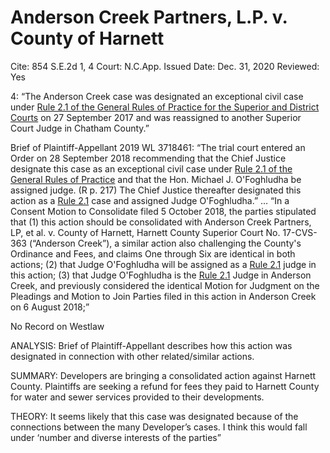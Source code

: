 # Anderson Creek Partners, L.P. v. County of Harnett

Cite: 854 S.E.2d 1, 4
Court: N.C.App.
Issued Date: Dec. 31, 2020
Reviewed: Yes

4: “The Anderson Creek case was designated an exceptional civil case under [Rule 2.1 of the General Rules of Practice for the Superior and District Courts](https://1.next.westlaw.com/Link/Document/FullText?findType=L&pubNum=1008947&cite=NCRSUPDR2.1&originatingDoc=I4a118700503a11eba075d817282e94c2&refType=LQ&originationContext=document&transitionType=DocumentItem&ppcid=4c1afc2038d54068a7c45b8e6f85d540&contextData=(sc.Search)) on 27 September 2017 and was reassigned to another Superior Court Judge in Chatham County.” 

Brief of Plaintiff-Appellant 2019 WL 3718461: “The trial court entered an Order on 28 September 2018 recommending that the Chief Justice designate this case as an exceptional civil case under [Rule 2.1 of the General Rules of Practice](https://1.next.westlaw.com/Link/Document/FullText?findType=L&pubNum=1008947&cite=NCRSUPDR2.1&originatingDoc=Ic079e298b9d011e99b14f2ee541cf11a&refType=LQ&originationContext=document&transitionType=DocumentItem&ppcid=7ed65bb131bd428ab85605a6655d574f&contextData=(sc.RelatedInfo)) and that the Hon. Michael J. O'Foghludha be assigned judge. (R p. 217) The Chief Justice thereafter designated this action as a [Rule 2.1](https://1.next.westlaw.com/Link/Document/FullText?findType=L&pubNum=1008947&cite=NCRSUPDR2.1&originatingDoc=Ic079e298b9d011e99b14f2ee541cf11a&refType=LQ&originationContext=document&transitionType=DocumentItem&ppcid=7ed65bb131bd428ab85605a6655d574f&contextData=(sc.RelatedInfo)) case and assigned Judge O'Foghludha.” … “In a Consent Motion to Consolidate filed 5 October 2018, the parties stipulated that (1) this action should be consolidated with Anderson Creek Partners, LP, et al. v. County of Harnett, Harnett County Superior Court No. 17-CVS-363 (“Anderson Creek”), a similar action also challenging the County's Ordinance and Fees, and claims One through Six are identical in both actions; (2) that Judge O'Foghludha will be assigned as a [Rule 2.1](https://1.next.westlaw.com/Link/Document/FullText?findType=L&pubNum=1008947&cite=NCRSUPDR2.1&originatingDoc=Ic079e298b9d011e99b14f2ee541cf11a&refType=LQ&originationContext=document&transitionType=DocumentItem&ppcid=7ed65bb131bd428ab85605a6655d574f&contextData=(sc.RelatedInfo)) judge in this action; (3) that Judge O'Foghludha is the [Rule 2.1](https://1.next.westlaw.com/Link/Document/FullText?findType=L&pubNum=1008947&cite=NCRSUPDR2.1&originatingDoc=Ic079e298b9d011e99b14f2ee541cf11a&refType=LQ&originationContext=document&transitionType=DocumentItem&ppcid=7ed65bb131bd428ab85605a6655d574f&contextData=(sc.RelatedInfo)) Judge in Anderson Creek, and previously considered the identical Motion for Judgment on the Pleadings and Motion to Join Parties filed in this action in Anderson Creek on 6 August 2018;”

No Record on Westlaw

ANALYSIS: Brief of Plaintiff-Appellant describes how this action was designated in connection with other related/similar actions.

SUMMARY: Developers are bringing a consolidated action against Harnett County. Plaintiffs are seeking a refund for fees they paid to Harnett County for water and sewer services provided to their developments. 

THEORY: It seems likely that this case was designated because of the connections between the many Developer’s cases. I think this would fall under ‘number and diverse interests of the parties”